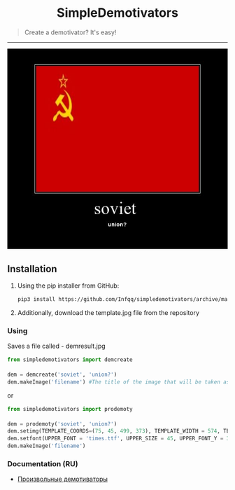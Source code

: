 <h1 align="center">SimpleDemotivators</h1>
    <blockquote>Create a demotivator? It's easy!</blockquote>
</p>
<hr>

![prikol](demresulteng.jpg)

## Installation
1) Using the pip installer from GitHub: 
   
   ```sh
   pip3 install https://github.com/Infqq/simpledemotivators/archive/main.zip --upgrade
   ```
2) Additionally, download the template.jpg file from the repository

### Using
Saves a file called - demresult.jpg

```python
from simpledemotivators import demcreate

dem = demcreate('soviet', 'union?')
dem.makeImage('filename') #The title of the image that will be taken as a basis for the demotivator
```

or

```python
from simpledemotivators import prodemoty

dem = prodemoty('soviet', 'union?')
dem.setimg(TEMPLATE_COORDS=(75, 45, 499, 373), TEMPLATE_WIDTH = 574, TEMPLATE_HEIGHT = 522, PADDING=10)
dem.setfont(UPPER_FONT = 'times.ttf', UPPER_SIZE = 45, UPPER_FONT_Y = 390, LOWER_FONT = 'arialbd.ttf', LOWER_SIZE = 14, LOWER_FONT_Y = 450)
dem.makeImage('filename')
```

### Documentation (RU)
* [Произвольные демотиваторы](prodemoty.md)
